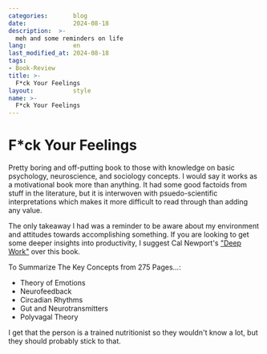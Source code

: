 ```yaml
---
categories:       blog
date:             2024-08-18
description:  >-
  meh and some reminders on life
lang:             en
last_modified_at: 2024-08-18
tags:
- Book-Review
title: >-
  F*ck Your Feelings
layout:           style
name: >-
  F*ck Your Feelings
---
```


# F*ck Your Feelings

Pretty boring and off-putting book to those with knowledge on basic psychology, neuroscience, and sociology concepts. I would say it works as a motivational book more than anything. It had some good factoids from stuff in the literature, but it is interwoven with psuedo-scientific interpretations which makes it more difficult to read through than adding any value. 

The only takeaway I had was a reminder to be aware about my environment and attitudes towards accomplishing something. If you are looking to get some deeper insights into productivity, I suggest Cal Newport's ["Deep Work"](https://blog.yougao.dev/work/deep-work/) over this book.

To Summarize The Key Concepts from 275 Pages...:
* Theory of Emotions
* Neurofeedback
* Circadian Rhythms
* Gut and Neurotransmitters
* Polyvagal Theory

I get that the person is a trained nutritionist so they wouldn't know a lot, but they should probably stick to that.